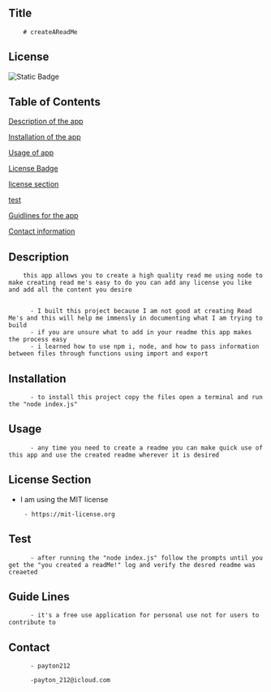 
  ## Title
        # createAReadMe
 
          
## License
![Static Badge](https://img.shields.io/badge/License-%20MIT%20License-red)

   
  ## Table of Contents

[Description of the app](#description)


[Installation of the app](#installation)


[Usage of app](#usage)


[License Badge](#license)


[license section](#license-section)


[test](#test)


[Guidlines for the app](#guide-lines)


[Contact information](#contact)
         

    
 ## Description
        this app allows you to create a high quality read me using node to make creating read me's easy to do you can add any license you like and add all the content you desire 

        
          - I built this project because I am not good at creating Read Me's and this will help me immensly in documenting what I am trying to build
          - if you are unsure what to add in your readme this app makes the process easy
          - i learned how to use npm i, node, and how to pass information between files through functions using import and export

    
  ## Installation

          - to install this project copy the files open a terminal and run the "node index.js" 
           

    
  ## Usage

          - any time you need to create a readme you can make quick use of this app and use the created readme wherever it is desired







        
 
## License Section
 - I am using the MIT license
             
        - https://mit-license.org

     


     
  ## Test
          - after running the "node index.js" follow the prompts until you get the "you created a readMe!" log and verify the desred readme was creaeted

     
 ## Guide Lines
          - it's a free use application for personal use not for users to contribute to

    
  ## Contact

          - payton212

          -payton_212@icloud.com

